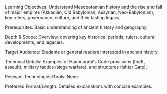 Learning Objectives: Understand Mesopotamian history and the rise and fall of major empires (Akkadian, Old Babylonian, Assyrian, Neo-Babylonian), key rulers, governance, culture, and their lasting legacy.

Prerequisites: Basic understanding of ancient history and geography.

Depth & Scope: Overview, covering key historical periods, rulers, cultural developments, and legacies.

Target Audience: Students or general readers interested in ancient history.

Technical Details: Examples of Hammurabi's Code provisions (theft, assault), military tactics (siege warfare), and structures (Ishtar Gate).

Relevant Technologies/Tools: None.

Preferred Format/Length: Detailed explanations with concise examples.
